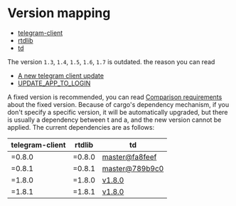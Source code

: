 Version mapping
===


- [telegram-client](https://github.com/fewensa/telegram-client)
- [rtdlib](https://github.com/fewensa/rtdlib)
- [td](https://github.com/tdlib/td)


The version `1.3`, `1.4`, `1.5`, `1.6`, `1.7` is outdated. the reason you can read

- [A new telegram client update](https://github.com/fewensa/telegram-client/issues/29)
- [UPDATE_APP_TO_LOGIN](https://github.com/tdlib/td/issues/1758)


A fixed version is recommended, you can read [Comparison requirements](https://doc.rust-lang.org/cargo/reference/specifying-dependencies.html#comparison-requirements) about the fixed version.
Because of cargo's dependency mechanism, if you don't specify a specific version, it will be automatically upgraded, but there is usually a dependency between t and a, and the new version cannot be applied.
The current dependencies are as follows:

| telegram-client    | rtdlib      |  td |
|--------------------|-------------|-----|
| =0.8.0             | =0.8.0      | [master@fa8feef](https://github.com/tdlib/td/commit/fa8feefed70d64271945e9d5fd010b957d93c8cd) |
| =0.8.1             | =0.8.1      | [master@789b9c0](https://github.com/tdlib/td/commit/789b9c0a554d779945db027fd2612909c676345f) |
| =1.8.0             | =1.8.0      | [v1.8.0](https://github.com/tdlib/td/releases/tag/v1.8.0) |
| =1.8.1             | =1.8.1      | [v1.8.0](https://github.com/tdlib/td/releases/tag/v1.8.0) |



